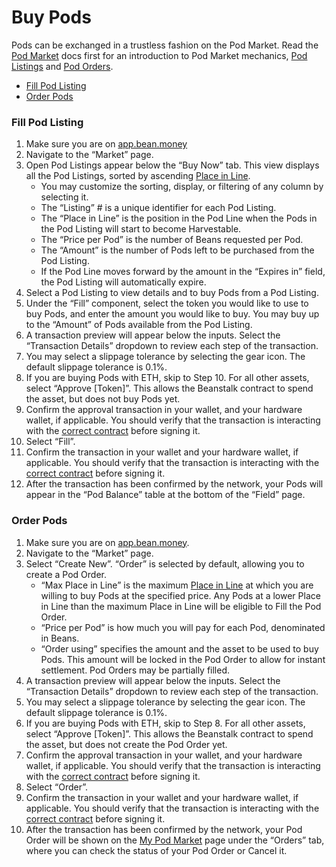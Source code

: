 # Buy Pods

Pods can be exchanged in a trustless fashion on the Pod Market. Read the [Pod Market](../../farm/market.md#the-pod-market) docs first for an introduction to Pod Market mechanics, [Pod Listings](../../additional-resources/glossary.md#pod-listing) and [Pod Orders](../../additional-resources/glossary.md#pod-order).

* [Fill Pod Listing](buy-pods.md#\_h7wv7iarhbgk)
* [Order Pods](buy-pods.md#\_714q89jrln2n)

### Fill Pod Listing <a href="#_h7wv7iarhbgk" id="_h7wv7iarhbgk"></a>

1. Make sure you are on [app.bean.money](https://app.bean.money/)
2. Navigate to the “Market” page.
3. Open Pod Listings appear below the “Buy Now” tab. This view displays all the Pod Listings, sorted by ascending [Place in Line](../../additional-resources/glossary.md#pod-line).
   * You may customize the sorting, display, or filtering of any column by selecting it.
   * The “Listing” # is a unique identifier for each Pod Listing.
   * The “Place in Line” is the position in the Pod Line when the Pods in the Pod Listing will start to become Harvestable.
   * The “Price per Pod” is the number of Beans requested per Pod.
   * The “Amount” is the number of Pods left to be purchased from the Pod Listing.
   * If the Pod Line moves forward by the amount in the “Expires in” field, the Pod Listing will automatically expire.
4. Select a Pod Listing to view details and to buy Pods from a Pod Listing.
5. Under the “Fill” component, select the token you would like to use to buy Pods, and enter the amount you would like to buy. You may buy up to the “Amount” of Pods available from the Pod Listing.
6. A transaction preview will appear below the inputs. Select the “Transaction Details” dropdown to review each step of the transaction.
7. You may select a slippage tolerance by selecting the gear icon. The default slippage tolerance is 0.1%.
8. If you are buying Pods with ETH, skip to Step 10. For all other assets, select “Approve \[Token]”. This allows the Beanstalk contract to spend the asset, but does not buy Pods yet.
9. Confirm the approval transaction in your wallet, and your hardware wallet, if applicable. You should verify that the transaction is interacting with the [correct contract](../../additional-resources/contracts.md) before signing it.
10. Select “Fill”.
11. Confirm the transaction in your wallet and your hardware wallet, if applicable. You should verify that the transaction is interacting with the [correct contract](../../additional-resources/contracts.md) before signing it.
12. After the transaction has been confirmed by the network, your Pods will appear in the “Pod Balance” table at the bottom of the “Field” page.

### Order Pods <a href="#_714q89jrln2n" id="_714q89jrln2n"></a>

1. Make sure you are on [app.bean.money](https://app.bean.money/).
2. Navigate to the “Market” page.
3. Select “Create New”. “Order” is selected by default, allowing you to create a Pod Order.
   * “Max Place in Line” is the maximum [Place in Line](../../additional-resources/glossary.md#pod-line) at which you are willing to buy Pods at the specified price. Any Pods at a lower Place in Line than the maximum Place in Line will be eligible to Fill the Pod Order.
   * “Price per Pod” is how much you will pay for each Pod, denominated in Beans.
   * “Order using” specifies the amount and the asset to be used to buy Pods. This amount will be locked in the Pod Order to allow for instant settlement. Pod Orders may be partially filled.
4. A transaction preview will appear below the inputs. Select the “Transaction Details” dropdown to review each step of the transaction.
5. You may select a slippage tolerance by selecting the gear icon. The default slippage tolerance is 0.1%.
6. If you are buying Pods with ETH, skip to Step 8. For all other assets, select “Approve \[Token]”. This allows the Beanstalk contract to spend the asset, but does not create the Pod Order yet.
7. Confirm the approval transaction in your wallet, and your hardware wallet, if applicable. You should verify that the transaction is interacting with the [correct contract](../../additional-resources/contracts.md) before signing it.
8. Select “Order”.
9. Confirm the transaction in your wallet and your hardware wallet, if applicable. You should verify that the transaction is interacting with the [correct contract](../../additional-resources/contracts.md) before signing it.
10. After the transaction has been confirmed by the network, your Pod Order will be shown on the [My Pod Market](https://app.bean.money/#/market/account) page under the “Orders” tab, where you can check the status of your Pod Order or Cancel it.
